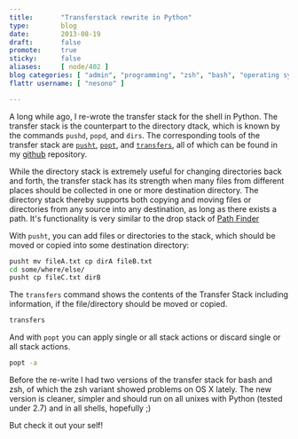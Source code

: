 ```yaml
---
title:       "Transferstack rewrite in Python"
type:        blog
date:        2013-08-19
draft:       false
promote:     true
sticky:      false
aliases:     [ node/402 ]
blog categories: [ "admin", "programming", "zsh", "bash", "operating systems", "linux", "unix" ]
flattr username: [ "nesono" ]

---
```


<!--more-->
A long while ago, I re-wrote the transfer stack for the shell in Python.
The transfer stack is the counterpart to the directory dtack, which is known by the commands `pushd`, `popd`, and `dirs`.
The corresponding tools of the transfer stack are [`pusht`][2], [`popt`][3], and [`transfers`][4], all of which can be found in my [github][1] repository.
<!--break-->
While the directory stack is extremely useful for changing directories back and forth, the transfer stack has its strength when many files from different places should be collected in one or more destination directory.
The directory stack thereby supports both copying and moving files or directories from any source into any destination, as long as there exists a path.
It's functionality is very similar to the drop stack of [Path Finder][5]

With `pusht`, you can add files or directories to the stack, which should be moved or copied into some destination directory:

```bash
pusht mv fileA.txt cp dirA fileB.txt
cd some/where/else/
pusht cp fileC.txt dirB
```

The `transfers` command shows the contents of the Transfer Stack including information, if the file/directory should be moved or copied.

```bash
transfers
```

And with `popt` you can apply single or all stack actions or discard single or all stack actions.

```bash
popt -a
```

Before the re-write I had two versions of the transfer stack for bash and zsh, of which the zsh variant showed problems on OS X lately.
The new version is cleaner, simpler and should run on all unixes with Python (tested under 2.7) and in all shells, hopefully ;)

But check it out your self!

[1]: https://github.com/nesono/nesono-bin "nesono-bin GitHub Repository"
[2]: https://github.com/nesono/nesono-bin/blob/master/pusht "pusht"
[3]: https://github.com/nesono/nesono-bin/blob/master/popt "popt"
[4]: https://github.com/nesono/nesono-bin/blob/master/transfers "transfers"
[5]: http://www.cocoatech.com/pathfinder/
